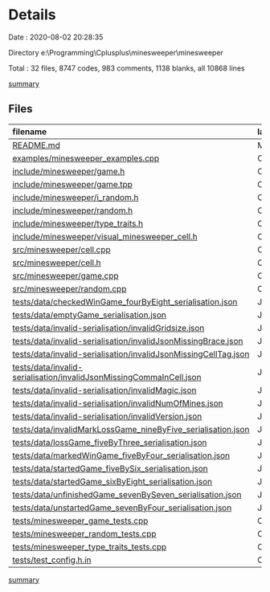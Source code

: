 # Details

Date : 2020-08-02 20:28:35

Directory e:\Programming\Cplusplus\minesweeper\minesweeper

Total : 32 files,  8747 codes, 983 comments, 1138 blanks, all 10868 lines

[summary](results.md)

## Files
| filename | language | code | comment | blank | total |
| :--- | :--- | ---: | ---: | ---: | ---: |
| [README.md](/README.md) | Markdown | 219 | 0 | 65 | 284 |
| [examples/minesweeper_examples.cpp](/examples/minesweeper_examples.cpp) | C++ | 276 | 108 | 120 | 504 |
| [include/minesweeper/game.h](/include/minesweeper/game.h) | C++ | 139 | 63 | 54 | 256 |
| [include/minesweeper/game.tpp](/include/minesweeper/game.tpp) | C++ | 65 | 0 | 26 | 91 |
| [include/minesweeper/i_random.h](/include/minesweeper/i_random.h) | C++ | 16 | 0 | 7 | 23 |
| [include/minesweeper/random.h](/include/minesweeper/random.h) | C++ | 16 | 0 | 8 | 24 |
| [include/minesweeper/type_traits.h](/include/minesweeper/type_traits.h) | C++ | 28 | 8 | 9 | 45 |
| [include/minesweeper/visual_minesweeper_cell.h](/include/minesweeper/visual_minesweeper_cell.h) | C++ | 19 | 0 | 4 | 23 |
| [src/minesweeper/cell.cpp](/src/minesweeper/cell.cpp) | C++ | 110 | 13 | 52 | 175 |
| [src/minesweeper/cell.h](/src/minesweeper/cell.h) | C++ | 46 | 26 | 26 | 98 |
| [src/minesweeper/game.cpp](/src/minesweeper/game.cpp) | C++ | 620 | 63 | 216 | 899 |
| [src/minesweeper/random.cpp](/src/minesweeper/random.cpp) | C++ | 6 | 0 | 6 | 12 |
| [tests/data/checkedWinGame_fourByEight_serialisation.json](/tests/data/checkedWinGame_fourByEight_serialisation.json) | JSON | 356 | 0 | 1 | 357 |
| [tests/data/emptyGame_serialisation.json](/tests/data/emptyGame_serialisation.json) | JSON | 14 | 0 | 1 | 15 |
| [tests/data/invalid-serialisation/invalidGridsize.json](/tests/data/invalid-serialisation/invalidGridsize.json) | JSON | 14 | 0 | 1 | 15 |
| [tests/data/invalid-serialisation/invalidJsonMissingBrace.json](/tests/data/invalid-serialisation/invalidJsonMissingBrace.json) | JSON | 150 | 0 | 2 | 152 |
| [tests/data/invalid-serialisation/invalidJsonMissingCellTag.json](/tests/data/invalid-serialisation/invalidJsonMissingCellTag.json) | JSON | 315 | 0 | 1 | 316 |
| [tests/data/invalid-serialisation/invalidJsonMissingCommaInCell.json](/tests/data/invalid-serialisation/invalidJsonMissingCommaInCell.json) | JSON | 286 | 0 | 1 | 287 |
| [tests/data/invalid-serialisation/invalidMagic.json](/tests/data/invalid-serialisation/invalidMagic.json) | JSON | 471 | 0 | 1 | 472 |
| [tests/data/invalid-serialisation/invalidNumOfMines.json](/tests/data/invalid-serialisation/invalidNumOfMines.json) | JSON | 14 | 0 | 1 | 15 |
| [tests/data/invalid-serialisation/invalidVersion.json](/tests/data/invalid-serialisation/invalidVersion.json) | JSON | 14 | 0 | 1 | 15 |
| [tests/data/invalidMarkLossGame_nineByFive_serialisation.json](/tests/data/invalidMarkLossGame_nineByFive_serialisation.json) | JSON | 511 | 0 | 1 | 512 |
| [tests/data/lossGame_fiveByThree_serialisation.json](/tests/data/lossGame_fiveByThree_serialisation.json) | JSON | 191 | 0 | 1 | 192 |
| [tests/data/markedWinGame_fiveByFour_serialisation.json](/tests/data/markedWinGame_fiveByFour_serialisation.json) | JSON | 241 | 0 | 1 | 242 |
| [tests/data/startedGame_fiveBySix_serialisation.json](/tests/data/startedGame_fiveBySix_serialisation.json) | JSON | 341 | 0 | 1 | 342 |
| [tests/data/startedGame_sixByEight_serialisation.json](/tests/data/startedGame_sixByEight_serialisation.json) | JSON | 526 | 0 | 1 | 527 |
| [tests/data/unfinishedGame_sevenBySeven_serialisation.json](/tests/data/unfinishedGame_sevenBySeven_serialisation.json) | JSON | 541 | 0 | 1 | 542 |
| [tests/data/unstartedGame_sevenByFour_serialisation.json](/tests/data/unstartedGame_sevenByFour_serialisation.json) | JSON | 331 | 0 | 1 | 332 |
| [tests/minesweeper_game_tests.cpp](/tests/minesweeper_game_tests.cpp) | C++ | 2,042 | 597 | 450 | 3,089 |
| [tests/minesweeper_random_tests.cpp](/tests/minesweeper_random_tests.cpp) | C++ | 17 | 4 | 8 | 29 |
| [tests/minesweeper_type_traits_tests.cpp](/tests/minesweeper_type_traits_tests.cpp) | C++ | 800 | 100 | 61 | 961 |
| [tests/test_config.h.in](/tests/test_config.h.in) | C++ | 12 | 1 | 9 | 22 |

[summary](results.md)